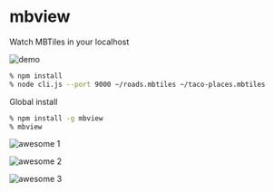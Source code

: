 # mbview

Watch MBTiles in your localhost

![demo](https://raw.githubusercontent.com/mapbox/mbview/master/demo.gif)

```bash
% npm install
% node cli.js --port 9000 ~/roads.mbtiles ~/taco-places.mbtiles
```

Global install

```bash
% npm install -g mbview
% mbview
```

![awesome 1](https://cloud.githubusercontent.com/assets/58878/15119908/fc49b9b8-15c7-11e6-99b8-8a590df46c37.png)

![awesome 2](https://cloud.githubusercontent.com/assets/58878/15119925/0a974634-15c8-11e6-852b-a7d411cd407f.png)

![awesome 3](https://cloud.githubusercontent.com/assets/58878/15120006/61715756-15c8-11e6-8219-3fb3c8389462.png)
